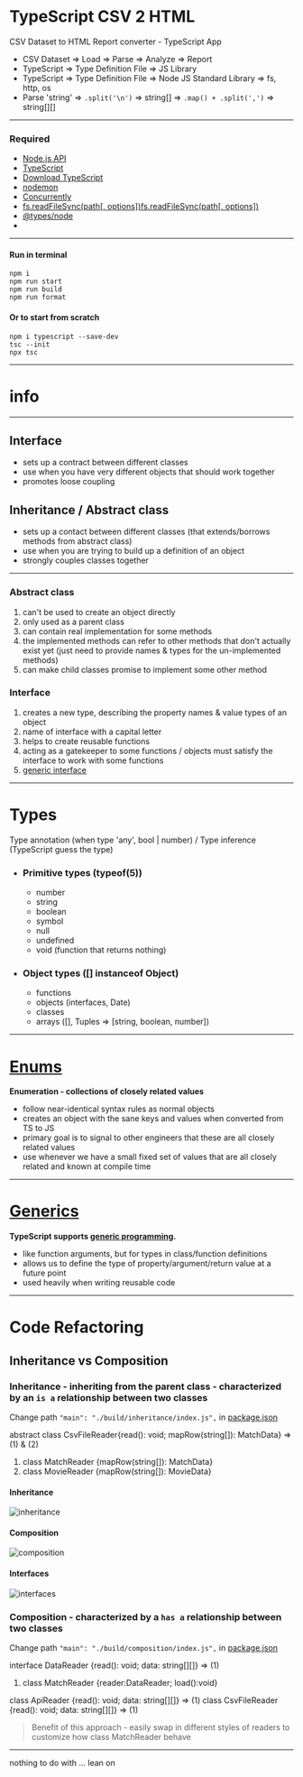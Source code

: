 # TypeScript CSV 2 HTML

CSV Dataset to HTML Report converter - TypeScript App

- CSV Dataset => Load => Parse => Analyze => Report
- TypeScript => Type Definition File => JS Library
- TypeScript => Type Definition File => Node JS Standard Library => fs, http, os
- Parse 'string' => `.split('\n')` => string[] => `.map() + .split(',')` => string[][]

---

### Required

- [Node.js API](https://nodejs.org/api/)
- [TypeScript](https://www.npmjs.com/package/typescript)
- [Download TypeScript](https://www.typescriptlang.org/download)
- [nodemon](https://www.npmjs.com/package/nodemon)
- [Concurrently](https://www.npmjs.com/package/concurrently)
- [fs.readFileSync(path[, options])fs.readFileSync(path[, options])](https://nodejs.org/api/fs.html#fs_fs_readfilesync_path_options)
- [@types/node](https://www.npmjs.com/package/@types/node)
- []()

---

#### Run in terminal

```
npm i
npm run start
npm run build
npm run format
```

#### Or to start from scratch

```
npm i typescript --save-dev
tsc --init
npx tsc
```

---

# info

---

## Interface

- sets up a contract between different classes
- use when you have very different objects that should work together
- promotes loose coupling

## Inheritance / Abstract class

- sets up a contact between different classes (that extends/borrows methods from abstract class)
- use when you are trying to build up a definition of an object
- strongly couples classes together

---

### Abstract class

1. can't be used to create an object directly
2. only used as a parent class
3. can contain real implementation for some methods
4. the implemented methods can refer to other methods that don't actually exist yet
   (just need to provide names & types for the un-implemented methods)
5. can make child classes promise to implement some other method

### Interface

1. creates a new type, describing the property names & value types of an object
2. name of interface with a capital letter
3. helps to create reusable functions
4. acting as a gatekeeper to some functions / objects must satisfy the interface to work with some functions
5. [generic interface](https://www.typescriptlang.org/docs/handbook/2/generics.html)

---

# Types

Type annotation (when type 'any', bool | number) / Type inference (TypeScript guess the type)

- ### Primitive types (typeof(5))
  - number
  - string
  - boolean
  - symbol
  - null
  - undefined
  - void (function that returns nothing)
- ### Object types ([] instanceof Object)
  - functions
  - objects (interfaces, Date)
  - classes
  - arrays ([], Tuples => [string, boolean, number])

---

# [Enums](https://www.typescriptlang.org/docs/handbook/enums.html)

**Enumeration - collections of closely related values**

- follow near-identical syntax rules as normal objects
- creates an object with the sane keys and values when converted from TS to JS
- primary goal is to signal to other engineers that these are all closely related values
- use whenever we have a small fixed set of values that are all closely related and known at compile time

---

# [Generics](https://www.typescriptlang.org/docs/handbook/2/generics.html)

**TypeScript supports [generic programming](https://en.wikipedia.org/wiki/Generic_programming).**

- like function arguments, but for types in class/function definitions
- allows us to define the type of property/argument/return value at a future point
- used heavily when writing reusable code

---

# Code Refactoring

## Inheritance vs Composition

### Inheritance - inheriting from the parent class - characterized by an `is a` relationship between two classes

Change path `"main": "./build/inheritance/index.js",` in [package.json](package.json)

abstract class CsvFileReader{read(): void; mapRow(string[]): MatchData} => (1) & (2)

1. class MatchReader {mapRow(string[]): MatchData}
2. class MovieReader {mapRow(string[]): MovieData}

#### Inheritance

![inheritance](static/images/inheritance.svg)

#### Composition

![composition](static/images/composition.svg)

#### Interfaces

![interfaces](static/images/interfaces.svg)

### Composition - characterized by a `has a` relationship between two classes

Change path `"main": "./build/composition/index.js",` in [package.json](package.json)

interface DataReader {read(): void; data: string[][]} => (1)

1. class MatchReader {reader:DataReader; load():void}

class ApiReader {read(): void; data: string[][]} => (1)
class CsvFileReader {read(): void; data: string[][]} => (1)

> Benefit of this approach - easily swap in different styles of readers to customize how class MatchReader behave

---

nothing to do with ... lean on

